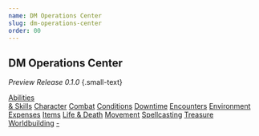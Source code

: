 ```yaml
---
name: DM Operations Center
slug: dm-operations-center
order: 00
---
```

## DM Operations Center
*Preview Release 0.1.0* {.small-text}

<div id="menu-container">
    <a href="abilities-and-skills">Abilities<br/> & Skills</a>
    <a href="character">Character</a>
    <a href="combat">Combat</a>
    <a href="conditions">Conditions</a>
    <a href="downtime">Downtime</a>
    <a href="encounters">Encounters</a>
    <a href="environment">Environment</a>
    <a href="expenses">Expenses</a>
    <a href="items">Items</a>
    <a href="life-and-death">Life & Death</a>
    <a href="movement">Movement</a>
    <a href="spellcasting">Spellcasting</a>
    <a href="treasure">Treasure</a>
    <a href="worldbuilding">Worldbuilding</a>
    <a href=".">-</a>
</div>